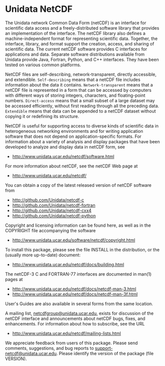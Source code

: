 # Unidata NetCDF

The Unidata network Common Data Form (netCDF) is an interface for
scientific data access and a freely-distributed software library that
provides an implementation of the interface.  The netCDF library also
defines a machine-independent format for representing scientific data.
Together, the interface, library, and format support the creation,
access, and sharing of scientific data.  The current netCDF software
provides C interfaces for applications and data.  Separate software
distributions available from Unidata provide Java, Fortran, Python,
and C++ interfaces.  They have been tested on various common
platforms.

NetCDF files are self-describing, network-transparent, directly
accessible, and extendible.  `Self-describing` means that a netCDF file
includes information about the data it contains.  `Network-transparent`
means that a netCDF file is represented in a form that can be accessed
by computers with different ways of storing integers, characters, and
floating-point numbers.  `Direct-access` means that a small subset of a
large dataset may be accessed efficiently, without first reading through
all the preceding data.  `Extendible` means that data can be appended to
a netCDF dataset without copying it or redefining its structure.

NetCDF is useful for supporting access to diverse kinds of scientific
data in heterogeneous networking environments and for writing
application software that does not depend on application-specific
formats.  For information about a variety of analysis and display
packages that have been developed to analyze and display data in
netCDF form, see 

* http://www.unidata.ucar.edu/netcdf/software.html

For more information about netCDF, see the netCDF Web page at

* http://www.unidata.ucar.edu/netcdf/

You can obtain a copy of the latest released version of netCDF software
from

* http://github.com/Unidata/netcdf-c 
* http://github.com/Unidata/netcdf-fortran
* http://github.com/Unidata/netcdf-cxx4
* http://github.com/Unidata/netcdf-python

Copyright and licensing information can be found here, as well as in
the COPYRIGHT file accompanying the software

* http://www.unidata.ucar.edu/software/netcdf/copyright.html

To install this package, please see the file INSTALL in the
distribution, or the (usually more up-to-date) document:

* http://www.unidata.ucar.edu/netcdf/docs/building.html

The netCDF-3 C and FORTRAN-77 interfaces are documented in man(1)
pages at

* http://www.unidata.ucar.edu/netcdf/docs/netcdf-man-3.html
* http://www.unidata.ucar.edu/netcdf/docs/netcdf-man-3f.html 

User's Guides are also available in several forms from the same
location.

A mailing list, netcdfgroup@unidata.ucar.edu, exists for discussion of
the netCDF interface and announcements about netCDF bugs, fixes, and
enhancements.  For information about how to subscribe, see the URL

* http://www.unidata.ucar.edu/netcdf/mailing-lists.html

We appreciate feedback from users of this package.  Please send
comments, suggestions, and bug reports to
<support-netcdf@unidata.ucar.edu>.  Please identify the version of the
package (file VERSION).
